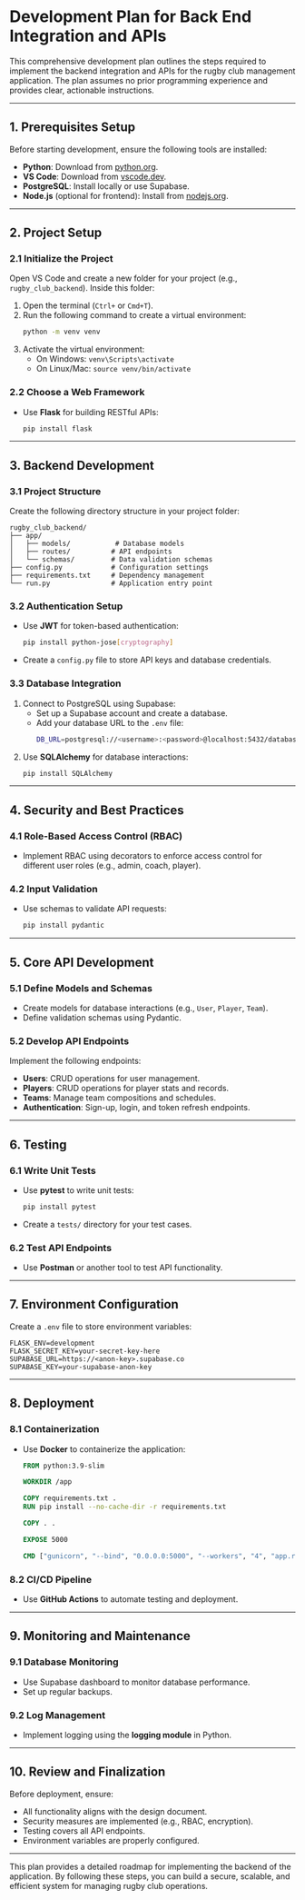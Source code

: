 # Development Plan for Back End Integration and APIs

This comprehensive development plan outlines the steps required to implement the backend integration and APIs for the rugby club management application. The plan assumes no prior programming experience and provides clear, actionable instructions.

---

## 1. Prerequisites Setup
Before starting development, ensure the following tools are installed:
- **Python**: Download from [python.org](https://www.python.org/downloads/).
- **VS Code**: Download from [vscode.dev](https://code.visualstudio.com/).
- **PostgreSQL**: Install locally or use Supabase.
- **Node.js** (optional for frontend): Install from [nodejs.org](https://nodejs.org/en/).

---

## 2. Project Setup
### 2.1 Initialize the Project
Open VS Code and create a new folder for your project (e.g., `rugby_club_backend`). Inside this folder:
1. Open the terminal (`Ctrl+` or `Cmd+T`).
2. Run the following command to create a virtual environment:
   ```bash
   python -m venv venv
   ```
3. Activate the virtual environment:
   - On Windows: `venv\Scripts\activate`
   - On Linux/Mac: `source venv/bin/activate`

### 2.2 Choose a Web Framework
- Use **Flask** for building RESTful APIs:
  ```bash
  pip install flask
  ```

---

## 3. Backend Development
### 3.1 Project Structure
Create the following directory structure in your project folder:
```
rugby_club_backend/
├── app/
│   ├── models/           # Database models
│   ├── routes/          # API endpoints
│   └── schemas/         # Data validation schemas
├── config.py            # Configuration settings
├── requirements.txt     # Dependency management
└── run.py               # Application entry point
```

### 3.2 Authentication Setup
- Use **JWT** for token-based authentication:
  ```bash
  pip install python-jose[cryptography]
  ```
- Create a `config.py` file to store API keys and database credentials.

### 3.3 Database Integration
1. Connect to PostgreSQL using Supabase:
   - Set up a Supabase account and create a database.
   - Add your database URL to the `.env` file:
     ```bash
     DB_URL=postgresql://<username>:<password>@localhost:5432/database_name
     ```
2. Use **SQLAlchemy** for database interactions:
   ```bash
   pip install SQLAlchemy
   ```

---

## 4. Security and Best Practices
### 4.1 Role-Based Access Control (RBAC)
- Implement RBAC using decorators to enforce access control for different user roles (e.g., admin, coach, player).

### 4.2 Input Validation
- Use schemas to validate API requests:
  ```bash
  pip install pydantic
  ```

---

## 5. Core API Development
### 5.1 Define Models and Schemas
- Create models for database interactions (e.g., `User`, `Player`, `Team`).
- Define validation schemas using Pydantic.

### 5.2 Develop API Endpoints
Implement the following endpoints:
- **Users**: CRUD operations for user management.
- **Players**: CRUD operations for player stats and records.
- **Teams**: Manage team compositions and schedules.
- **Authentication**: Sign-up, login, and token refresh endpoints.

---

## 6. Testing
### 6.1 Write Unit Tests
- Use **pytest** to write unit tests:
  ```bash
  pip install pytest
  ```
- Create a `tests/` directory for your test cases.

### 6.2 Test API Endpoints
- Use **Postman** or another tool to test API functionality.

---

## 7. Environment Configuration
Create a `.env` file to store environment variables:
```
FLASK_ENV=development
FLASK_SECRET_KEY=your-secret-key-here
SUPABASE_URL=https://<anon-key>.supabase.co
SUPABASE_KEY=your-supabase-anon-key
```

---

## 8. Deployment
### 8.1 Containerization
- Use **Docker** to containerize the application:
  ```dockerfile
  FROM python:3.9-slim

  WORKDIR /app

  COPY requirements.txt .
  RUN pip install --no-cache-dir -r requirements.txt

  COPY . .

  EXPOSE 5000

  CMD ["gunicorn", "--bind", "0.0.0.0:5000", "--workers", "4", "app.run:app"]
  ```

### 8.2 CI/CD Pipeline
- Use **GitHub Actions** to automate testing and deployment.

---

## 9. Monitoring and Maintenance
### 9.1 Database Monitoring
- Use Supabase dashboard to monitor database performance.
- Set up regular backups.

### 9.2 Log Management
- Implement logging using the **logging module** in Python.

---

## 10. Review and Finalization
Before deployment, ensure:
- All functionality aligns with the design document.
- Security measures are implemented (e.g., RBAC, encryption).
- Testing covers all API endpoints.
- Environment variables are properly configured.

---

This plan provides a detailed roadmap for implementing the backend of the application. By following these steps, you can build a secure, scalable, and efficient system for managing rugby club operations.